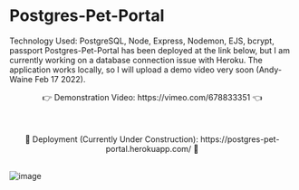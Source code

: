 Postgres-Pet-Portal
=======
Technology Used: PostgreSQL, Node, Express, Nodemon, EJS, bcrypt, passport
Postgres-Pet-Portal has been deployed at the link below, but I am currently working on a database connection issue with Heroku. The application works locally, so I will upload a demo video very soon (Andy-Waine Feb 17 2022).
<div align="center"> 👉 Demonstration Video: https://vimeo.com/678833351 👈 </div>
    <br />
    <br />
    <br />        
<div align="center">🚧 Deployment (Currently Under Construction): https://postgres-pet-portal.herokuapp.com/ 🚧</div>
    <br />

![image](https://user-images.githubusercontent.com/88730354/153978882-e14afe36-133c-4d85-b713-210d1c32038e.png)

